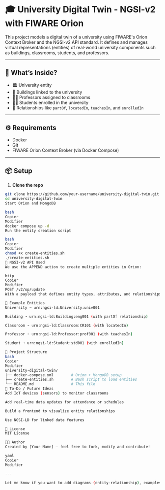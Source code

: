 # 🎓 University Digital Twin - NGSI-v2 with FIWARE Orion

This project models a digital twin of a university using FIWARE's Orion Context Broker and the NGSI-v2 API standard. It defines and manages virtual representations (entities) of real-world university components such as buildings, classrooms, students, and professors.

---

## 🚀 What’s Inside?

- 🏛️ University entity
- 🏢 Buildings linked to the university
- 🧑‍🏫 Professors assigned to classrooms
- 🧑‍🎓 Students enrolled in the university
- 🧩 Relationships like `partOf`, `locatedIn`, `teachesIn`, and `enrolledIn`

---

## ⚙️ Requirements

- Docker
- Git
- FIWARE Orion Context Broker (via Docker Compose)

---

## 📦 Setup

1. **Clone the repo**

```bash
git clone https://github.com/your-username/university-digital-twin.git
cd university-digital-twin
Start Orion and MongoDB

bash
Copier
Modifier
docker compose up -d
Run the entity creation script

bash
Copier
Modifier
chmod +x create-entities.sh
./create-entities.sh
📡 NGSI-v2 API Used
We use the APPEND action to create multiple entities in Orion:

http
Copier
Modifier
POST /v2/op/update
With a payload that defines entity types, attributes, and relationships in JSON format.

🧠 Example Entities
University ➝ urn:ngsi-ld:University:univ001

Building ➝ urn:ngsi-ld:Building:eng001 (with partOf relationship)

Classroom ➝ urn:ngsi-ld:Classroom:CR101 (with locatedIn)

Professor ➝ urn:ngsi-ld:Professor:prof001 (with teachesIn)

Student ➝ urn:ngsi-ld:Student:std001 (with enrolledIn)

📁 Project Structure
bash
Copier
Modifier
university-digital-twin/
├── docker-compose.yml        # Orion + MongoDB setup
├── create-entities.sh        # Bash script to load entities
└── README.md                 # This file
🧩 To-Do / Future Ideas
Add IoT devices (sensors) to monitor classrooms

Add real-time data updates for attendance or schedules

Build a frontend to visualize entity relationships

Use NGSI-LD for linked data features

📜 License
MIT License

🧑‍💻 Author
Created by [Your Name] – feel free to fork, modify and contribute!

yaml
Copier
Modifier

---

Let me know if you want to add diagrams (entity-relationship), examples of query commands, or
